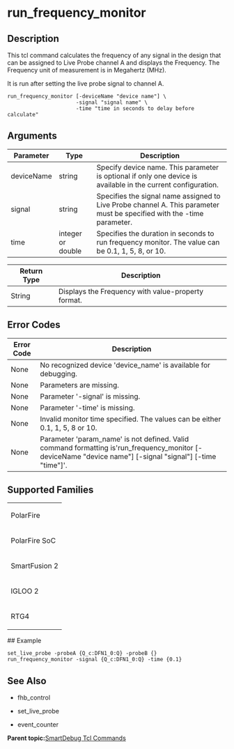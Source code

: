 # run\_frequency\_monitor

## Description

This tcl command calculates the frequency of any signal in the design that can be assigned to Live Probe channel A and displays the Frequency. The Frequency unit of measurement is in Megahertz \(MHz\).

It is run after setting the live probe signal to channel A.

```
run_frequency_monitor [-deviceName "device name"] \
                      -signal "signal name" \
                      -time "time in seconds to delay before calculate"
```

## Arguments

|Parameter|Type|Description|
|---------|----|-----------|
|deviceName|string|Specify device name. This parameter is optional if only one device is available in the current configuration.|
|signal|string|Specifies the signal name assigned to Live Probe channel A. This parameter must be specified with the -time parameter.|
|time|integer or double|Specifies the duration in seconds to run frequency monitor. The value can be 0.1, 1, 5, 8, or 10.|

|Return Type|Description|
|-----------|-----------|
|String|Displays the Frequency with value-property format.|

## Error Codes

|Error Code|Description|
|----------|-----------|
|None|No recognized device 'device\_name' is available for debugging.|
|None|Parameters are missing.|
|None|Parameter '-signal' is missing.|
|None|Parameter '-time' is missing.|
|None|Invalid monitor time specified. The values can be either 0.1, 1, 5, 8 or 10.|
|None|Parameter 'param\_name' is not defined. Valid command formatting is'run\_frequency\_monitor \[-deviceName "device name"\] \[-signal "signal"\] \[-time "time"\]'.|

## Supported Families

<table id="GUID-F7B66A6B-D074-42CB-9B9C-361C33FC50D5"><tbody><tr><td>

PolarFire

</td></tr><tr><td>

PolarFire SoC

</td></tr><tr><td>

SmartFusion 2

</td></tr><tr><td>

IGLOO 2

</td></tr><tr><td>

RTG4

</td></tr></tbody>
</table>## Example

```
set_live_probe -probeA {Q_c:DFN1_0:Q} -probeB {}
run_frequency_monitor -signal {Q_c:DFN1_0:Q} -time {0.1}
```

## See Also

-   fhb\_control

-   set\_live\_probe

-   event\_counter


**Parent topic:**[SmartDebug Tcl Commands](GUID-5F0515FB-DC45-4C39-86E5-8B7DC659F010.md)


